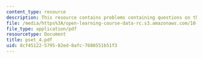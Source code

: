 ```yaml
---
content_type: resource
description: This resource contains problems containing questions on the course.
file: /media/https%3A/open-learning-course-data-rc.s3.amazonaws.com/10-450-process-dynamics-operations-and-control-spring-2006/8cf45122579582ed8afc7680551b51f3_pset_4.pdf
file_type: application/pdf
resourcetype: Document
title: pset_4.pdf
uid: 8cf45122-5795-82ed-8afc-7680551b51f3
---
```

